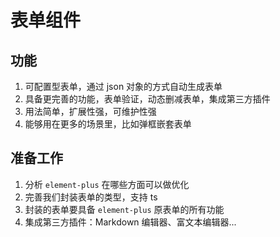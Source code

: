 # 表单组件

## 功能

1. 可配置型表单，通过 json 对象的方式自动生成表单
2. 具备更完善的功能，表单验证，动态删减表单，集成第三方插件
3. 用法简单，扩展性强，可维护性强
4. 能够用在更多的场景里，比如弹框嵌套表单

## 准备工作

1. 分析 `element-plus` 在哪些方面可以做优化
2. 完善我们封装表单的类型，支持 ts
3. 封装的表单要具备 `element-plus` 原表单的所有功能
4. 集成第三方插件：Markdown 编辑器、富文本编辑器...
